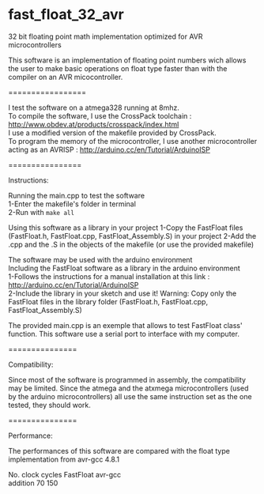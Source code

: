 fast_float_32_avr
=================

32 bit floating point math implementation optimized for AVR microcontrollers

This software is an implementation of floating point numbers wich allows the user to make basic 
operations on float type faster than with the compiler on an AVR micocontroller.

=================

I test the software on a atmega328 running at 8mhz. <br/>
To compile the software, I use the CrossPack toolchain : http://www.obdev.at/products/crosspack/index.html<br/>
I use a modified version of the makefile provided by CrossPack. <br/>
To program the memory of the microcontroller, 
I use another microcontroller acting as an AVRISP : http://arduino.cc/en/Tutorial/ArduinoISP

================

Instructions:

Running the main.cpp to test the software<br/>
1-Enter the makefile's folder in terminal<br/>
2-Run with `make all`

Using this software as a library in your project
1-Copy the FastFloat files (FastFloat.h, FastFloat.cpp, FastFloat_Assembly.S) in your project
2-Add the .cpp and the .S in the objects of the makefile (or use the provided makefile)

The software may be used with the arduino environment<br/>
Including the FastFloat software as a library in the arduino environment<br/>
1-Follows the instructions for a manual installation at this link : http://arduino.cc/en/Tutorial/ArduinoISP<br/>
2-Include the library in your sketch and use it!
Warning: Copy only the FastFloat files in the library folder (FastFloat.h, FastFloat.cpp, FastFloat_Assembly.S)

The provided main.cpp is an exemple that allows to test FastFloat class' function.
This software use a serial port to interface with my computer.

===============

Compatibility:

Since most of the software is programmed in assembly, the compatibility may be limited.
Since the atmega and the atxmega microcontrollers (used by the arduino microcontrollers) 
all use the same instruction set as the one tested, they should work.

===============

Performance:

The performances of this software are compared with the float type implementation from avr-gcc 4.8.1

No. clock cycles FastFloat avr-gcc<br/>
addition      70        150


